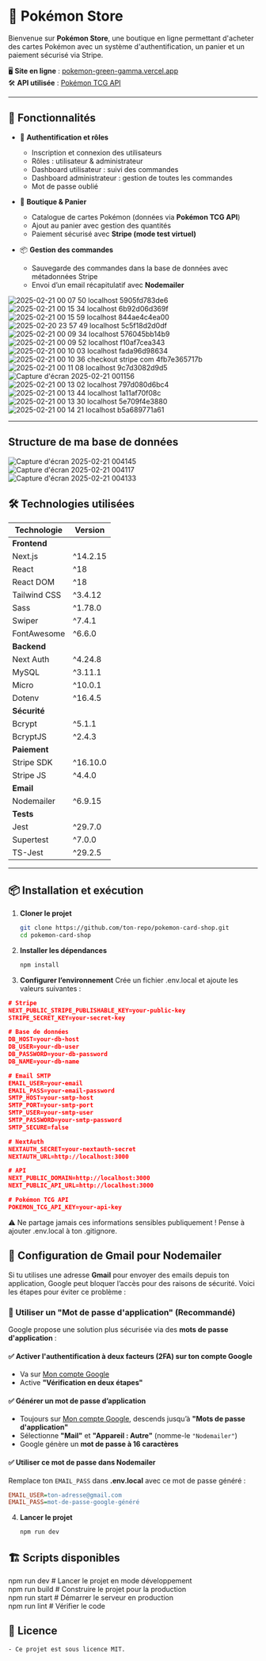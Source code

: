 # 🎴 Pokémon Store

Bienvenue sur **Pokémon Store**, une boutique en ligne permettant d'acheter des cartes Pokémon avec un système d'authentification, un panier et un paiement sécurisé via Stripe.

🖥️ **Site en ligne** : [pokemon-green-gamma.vercel.app](https://pokemon-green-gamma.vercel.app)  
🛠️ **API utilisée** : [Pokémon TCG API](https://docs.pokemontcg.io)

---

## 🚀 Fonctionnalités

- 🔐 **Authentification et rôles**  
  - Inscription et connexion des utilisateurs  
  - Rôles : utilisateur & administrateur  
  - Dashboard utilisateur : suivi des commandes  
  - Dashboard administrateur : gestion de toutes les commandes  
  - Mot de passe oublié  

- 🛒 **Boutique & Panier**  
  - Catalogue de cartes Pokémon (données via **Pokémon TCG API**)  
  - Ajout au panier avec gestion des quantités  
  - Paiement sécurisé avec **Stripe (mode test virtuel)**  

- 📦 **Gestion des commandes**  
  - Sauvegarde des commandes dans la base de données avec métadonnées Stripe  
  - Envoi d’un email récapitulatif avec **Nodemailer**  

![2025-02-21 00 07 50 localhost 5905fd783de6](https://github.com/user-attachments/assets/a7a9af50-197b-4299-8e92-77e2751d6d0a)
![2025-02-21 00 15 34 localhost 6b92d06d369f](https://github.com/user-attachments/assets/7e778e9c-93a5-4415-b44e-03633f15b151)
![2025-02-21 00 15 59 localhost 844ae4c4ea00](https://github.com/user-attachments/assets/3ba93c23-7492-46d1-845f-fdad784c2947)
![2025-02-20 23 57 49 localhost 5c5f18d2d0df](https://github.com/user-attachments/assets/9253925c-a5e6-425a-b9d5-0ddef407e83a)
![2025-02-21 00 09 34 localhost 576045bb14b9](https://github.com/user-attachments/assets/20cf45c2-777e-4fc9-aaf2-224ad6d3701d)
![2025-02-21 00 09 52 localhost f10af7cea343](https://github.com/user-attachments/assets/b5a0a70f-3742-4dab-9f1d-2b8ab691dbcf)
![2025-02-21 00 10 03 localhost fada96d98634](https://github.com/user-attachments/assets/29fa8b54-2b3b-47a8-bca4-5d20b89fc49c)
![2025-02-21 00 10 36 checkout stripe com 4fb7e365717b](https://github.com/user-attachments/assets/5ce9b648-9316-4c20-a60e-eceadc0f0542)
![2025-02-21 00 11 08 localhost 9c7d3082d9d5](https://github.com/user-attachments/assets/1be51dc9-61b9-4fd2-8a8b-3cc0afd315d3)
![Capture d'écran 2025-02-21 001156](https://github.com/user-attachments/assets/3c115ada-c3c2-468e-9a3c-3307e2516228)
![2025-02-21 00 13 02 localhost 797d080d6bc4](https://github.com/user-attachments/assets/e04163fc-3483-4c71-8c94-b05b26dc929b)
![2025-02-21 00 13 44 localhost 1a11af70f08c](https://github.com/user-attachments/assets/1c74bc14-f014-4919-bc1f-f37f1f06f5a8)
![2025-02-21 00 13 30 localhost 5e709f4e3880](https://github.com/user-attachments/assets/96684906-8f12-4923-8498-d02c21fef28b)
![2025-02-21 00 14 21 localhost b5a689771a61](https://github.com/user-attachments/assets/8cd12111-17b3-483f-b3a7-568b67dd29f3)

---
## Structure de ma base de données
![Capture d'écran 2025-02-21 004145](https://github.com/user-attachments/assets/74912aca-d2d8-43aa-aaf4-92d5d222a5f6)
![Capture d'écran 2025-02-21 004117](https://github.com/user-attachments/assets/8cfbc23e-f8e5-4a65-b12e-13bc6f4e8b33)
![Capture d'écran 2025-02-21 004133](https://github.com/user-attachments/assets/f74416b8-df76-44ab-840e-112ddf2f9eae)


## 🛠️ Technologies utilisées

| Technologie   | Version   |
|--------------|-----------|
| **Frontend** |           |
| Next.js      | ^14.2.15  |
| React        | ^18       |
| React DOM    | ^18       |
| Tailwind CSS | ^3.4.12   |
| Sass         | ^1.78.0   |
| Swiper       | ^7.4.1    |
| FontAwesome  | ^6.6.0    |
| **Backend**  |           |
| Next Auth    | ^4.24.8   |
| MySQL        | ^3.11.1   |
| Micro        | ^10.0.1   |
| Dotenv       | ^16.4.5   |
| **Sécurité** |           |
| Bcrypt       | ^5.1.1    |
| BcryptJS     | ^2.4.3    |
| **Paiement** |           |
| Stripe SDK   | ^16.10.0  |
| Stripe JS    | ^4.4.0    |
| **Email**    |           |
| Nodemailer   | ^6.9.15   |
| **Tests**    |           |
| Jest         | ^29.7.0   |
| Supertest    | ^7.0.0    |
| TS-Jest      | ^29.2.5   |

---

## 📦 Installation et exécution

1. **Cloner le projet**  
   ```sh
   git clone https://github.com/ton-repo/pokemon-card-shop.git
   cd pokemon-card-shop

2. **Installer les dépendances**
   ```sh
   npm install

3. **Configurer l’environnement**
    Crée un fichier .env.local et ajoute les valeurs suivantes :

```json
# Stripe
NEXT_PUBLIC_STRIPE_PUBLISHABLE_KEY=your-public-key
STRIPE_SECRET_KEY=your-secret-key

# Base de données
DB_HOST=your-db-host
DB_USER=your-db-user
DB_PASSWORD=your-db-password
DB_NAME=your-db-name

# Email SMTP
EMAIL_USER=your-email
EMAIL_PASS=your-email-password
SMTP_HOST=your-smtp-host
SMTP_PORT=your-smtp-port
SMTP_USER=your-smtp-user
SMTP_PASSWORD=your-smtp-password
SMTP_SECURE=false

# NextAuth
NEXTAUTH_SECRET=your-nextauth-secret
NEXTAUTH_URL=http://localhost:3000

# API
NEXT_PUBLIC_DOMAIN=http://localhost:3000
NEXT_PUBLIC_API_URL=http://localhost:3000

# Pokémon TCG API
POKEMON_TCG_API_KEY=your-api-key
```

⚠️ Ne partage jamais ces informations sensibles publiquement ! Pense à ajouter .env.local à ton .gitignore.

## 📧 Configuration de Gmail pour Nodemailer

Si tu utilises une adresse **Gmail** pour envoyer des emails depuis ton application, Google peut bloquer l’accès pour des raisons de sécurité. Voici les étapes pour éviter ce problème :

### 🔹 Utiliser un "Mot de passe d'application" (Recommandé)
Google propose une solution plus sécurisée via des **mots de passe d'application** :

#### ✅ Activer l'authentification à deux facteurs (2FA) sur ton compte Google  
- Va sur [Mon compte Google](https://myaccount.google.com/security)  
- Active **"Vérification en deux étapes"**  

#### ✅ Générer un mot de passe d’application  
- Toujours sur [Mon compte Google](https://myaccount.google.com/security), descends jusqu’à **"Mots de passe d'application"**  
- Sélectionne **"Mail"** et **"Appareil : Autre"** (nomme-le `"Nodemailer"`)  
- Google génère un **mot de passe à 16 caractères**  

#### ✅ Utiliser ce mot de passe dans Nodemailer  
Remplace ton `EMAIL_PASS` dans **.env.local** avec ce mot de passe généré :

```ini
EMAIL_USER=ton-adresse@gmail.com
EMAIL_PASS=mot-de-passe-google-généré
```
4. **Lancer le projet**
   ```sh
   npm run dev
   
## 🏗️ Scripts disponibles
   npm run dev     # Lancer le projet en mode développement  
   npm run build   # Construire le projet pour la production    
   npm run start   # Démarrer le serveur en production  
   npm run lint    # Vérifier le code   

## 📜 Licence
    - Ce projet est sous licence MIT.
